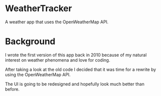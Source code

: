 # WeatherTracker
A weather app that uses the OpenWeatherMap API.

# Background
I wrote the first version of this app back in 2010 because of my natural interest on weather phenomena and love for coding.

After taking a look at the old code I decided that it was time for a rewrite by using the OpenWeatherMap API.

The UI is going to be redesigned and hopefully look much better than before.
